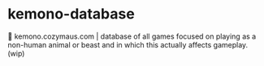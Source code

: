 # kemono-database
🐺 kemono.cozymaus.com | database of all games focused on playing as a non-human animal or beast and in which this actually affects gameplay. (wip)

